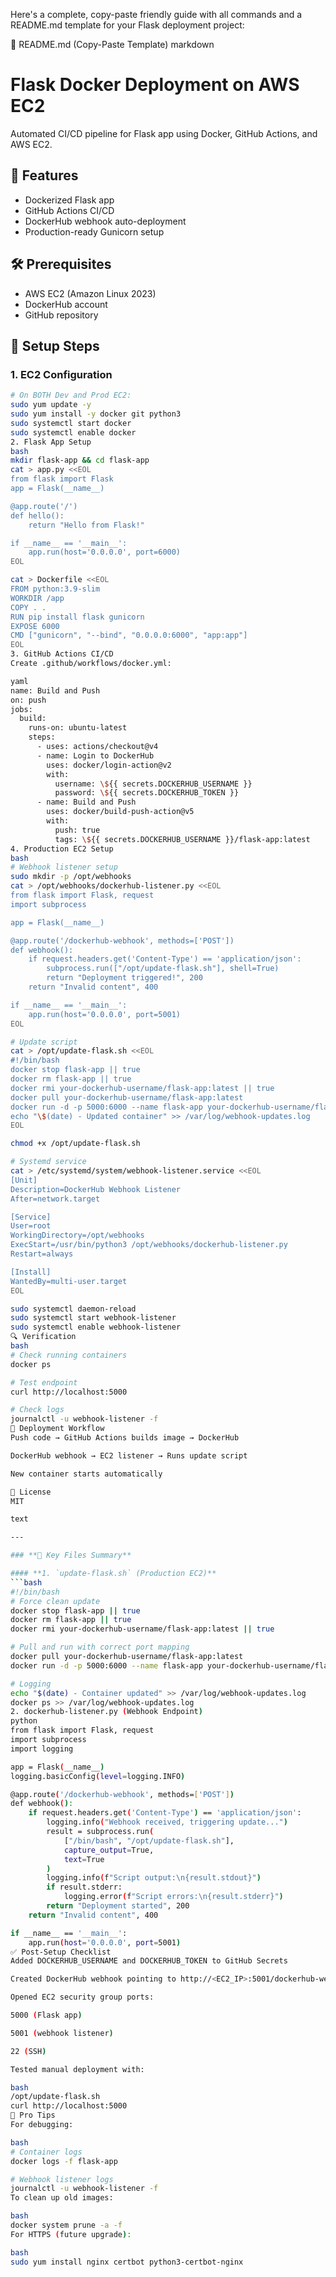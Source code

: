 Here's a complete, copy-paste friendly guide with all commands and a README.md template for your Flask deployment project:

📝 README.md (Copy-Paste Template)
markdown
# Flask Docker Deployment on AWS EC2

Automated CI/CD pipeline for Flask app using Docker, GitHub Actions, and AWS EC2.

## 🌟 Features
- Dockerized Flask app
- GitHub Actions CI/CD
- DockerHub webhook auto-deployment
- Production-ready Gunicorn setup

## 🛠️ Prerequisites
- AWS EC2 (Amazon Linux 2023)
- DockerHub account
- GitHub repository

## 🔧 Setup Steps

### 1. EC2 Configuration
```bash
# On BOTH Dev and Prod EC2:
sudo yum update -y
sudo yum install -y docker git python3
sudo systemctl start docker
sudo systemctl enable docker
2. Flask App Setup
bash
mkdir flask-app && cd flask-app
cat > app.py <<EOL
from flask import Flask
app = Flask(__name__)

@app.route('/')
def hello():
    return "Hello from Flask!"

if __name__ == '__main__':
    app.run(host='0.0.0.0', port=6000)
EOL

cat > Dockerfile <<EOL
FROM python:3.9-slim
WORKDIR /app
COPY . .
RUN pip install flask gunicorn
EXPOSE 6000
CMD ["gunicorn", "--bind", "0.0.0.0:6000", "app:app"]
EOL
3. GitHub Actions CI/CD
Create .github/workflows/docker.yml:

yaml
name: Build and Push
on: push
jobs:
  build:
    runs-on: ubuntu-latest
    steps:
      - uses: actions/checkout@v4
      - name: Login to DockerHub
        uses: docker/login-action@v2
        with:
          username: \${{ secrets.DOCKERHUB_USERNAME }}
          password: \${{ secrets.DOCKERHUB_TOKEN }}
      - name: Build and Push
        uses: docker/build-push-action@v5
        with:
          push: true
          tags: \${{ secrets.DOCKERHUB_USERNAME }}/flask-app:latest
4. Production EC2 Setup
bash
# Webhook listener setup
sudo mkdir -p /opt/webhooks
cat > /opt/webhooks/dockerhub-listener.py <<EOL
from flask import Flask, request
import subprocess

app = Flask(__name__)

@app.route('/dockerhub-webhook', methods=['POST'])
def webhook():
    if request.headers.get('Content-Type') == 'application/json':
        subprocess.run(["/opt/update-flask.sh"], shell=True)
        return "Deployment triggered!", 200
    return "Invalid content", 400

if __name__ == '__main__':
    app.run(host='0.0.0.0', port=5001)
EOL

# Update script
cat > /opt/update-flask.sh <<EOL
#!/bin/bash
docker stop flask-app || true
docker rm flask-app || true
docker rmi your-dockerhub-username/flask-app:latest || true
docker pull your-dockerhub-username/flask-app:latest
docker run -d -p 5000:6000 --name flask-app your-dockerhub-username/flask-app:latest
echo "\$(date) - Updated container" >> /var/log/webhook-updates.log
EOL

chmod +x /opt/update-flask.sh

# Systemd service
cat > /etc/systemd/system/webhook-listener.service <<EOL
[Unit]
Description=DockerHub Webhook Listener
After=network.target

[Service]
User=root
WorkingDirectory=/opt/webhooks
ExecStart=/usr/bin/python3 /opt/webhooks/dockerhub-listener.py
Restart=always

[Install]
WantedBy=multi-user.target
EOL

sudo systemctl daemon-reload
sudo systemctl start webhook-listener
sudo systemctl enable webhook-listener
🔍 Verification
bash
# Check running containers
docker ps

# Test endpoint
curl http://localhost:5000

# Check logs
journalctl -u webhook-listener -f
🚀 Deployment Workflow
Push code → GitHub Actions builds image → DockerHub

DockerHub webhook → EC2 listener → Runs update script

New container starts automatically

📜 License
MIT

text

---

### **🔗 Key Files Summary**

#### **1. `update-flask.sh` (Production EC2)**
```bash
#!/bin/bash
# Force clean update
docker stop flask-app || true
docker rm flask-app || true
docker rmi your-dockerhub-username/flask-app:latest || true

# Pull and run with correct port mapping
docker pull your-dockerhub-username/flask-app:latest
docker run -d -p 5000:6000 --name flask-app your-dockerhub-username/flask-app:latest

# Logging
echo "$(date) - Container updated" >> /var/log/webhook-updates.log
docker ps >> /var/log/webhook-updates.log
2. dockerhub-listener.py (Webhook Endpoint)
python
from flask import Flask, request
import subprocess
import logging

app = Flask(__name__)
logging.basicConfig(level=logging.INFO)

@app.route('/dockerhub-webhook', methods=['POST'])
def webhook():
    if request.headers.get('Content-Type') == 'application/json':
        logging.info("Webhook received, triggering update...")
        result = subprocess.run(
            ["/bin/bash", "/opt/update-flask.sh"],
            capture_output=True,
            text=True
        )
        logging.info(f"Script output:\n{result.stdout}")
        if result.stderr:
            logging.error(f"Script errors:\n{result.stderr}")
        return "Deployment started", 200
    return "Invalid content", 400

if __name__ == '__main__':
    app.run(host='0.0.0.0', port=5001)
✅ Post-Setup Checklist
Added DOCKERHUB_USERNAME and DOCKERHUB_TOKEN to GitHub Secrets

Created DockerHub webhook pointing to http://<EC2_IP>:5001/dockerhub-webhook

Opened EC2 security group ports:

5000 (Flask app)

5001 (webhook listener)

22 (SSH)

Tested manual deployment with:

bash
/opt/update-flask.sh
curl http://localhost:5000
📌 Pro Tips
For debugging:

bash
# Container logs
docker logs -f flask-app

# Webhook listener logs
journalctl -u webhook-listener -f
To clean up old images:

bash
docker system prune -a -f
For HTTPS (future upgrade):

bash
sudo yum install nginx certbot python3-certbot-nginx
